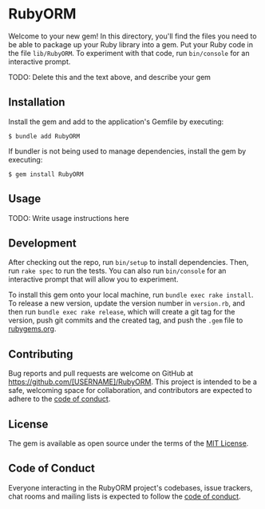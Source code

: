 # RubyORM

Welcome to your new gem! In this directory, you'll find the files you need to be able to package up your Ruby library into a gem. Put your Ruby code in the file `lib/RubyORM`. To experiment with that code, run `bin/console` for an interactive prompt.

TODO: Delete this and the text above, and describe your gem

## Installation

Install the gem and add to the application's Gemfile by executing:

    $ bundle add RubyORM

If bundler is not being used to manage dependencies, install the gem by executing:

    $ gem install RubyORM

## Usage

TODO: Write usage instructions here

## Development

After checking out the repo, run `bin/setup` to install dependencies. Then, run `rake spec` to run the tests. You can also run `bin/console` for an interactive prompt that will allow you to experiment.

To install this gem onto your local machine, run `bundle exec rake install`. To release a new version, update the version number in `version.rb`, and then run `bundle exec rake release`, which will create a git tag for the version, push git commits and the created tag, and push the `.gem` file to [rubygems.org](https://rubygems.org).

## Contributing

Bug reports and pull requests are welcome on GitHub at https://github.com/[USERNAME]/RubyORM. This project is intended to be a safe, welcoming space for collaboration, and contributors are expected to adhere to the [code of conduct](https://github.com/[USERNAME]/RubyORM/blob/master/CODE_OF_CONDUCT.md).

## License

The gem is available as open source under the terms of the [MIT License](https://opensource.org/licenses/MIT).

## Code of Conduct

Everyone interacting in the RubyORM project's codebases, issue trackers, chat rooms and mailing lists is expected to follow the [code of conduct](https://github.com/[USERNAME]/RubyORM/blob/master/CODE_OF_CONDUCT.md).
